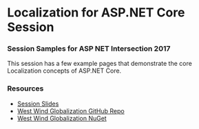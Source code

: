 # Localization for ASP.NET Core Session
### Session Samples for ASP NET Intersection 2017 

This session has a few example pages that demonstrate the core Localization concepts of ASP.NET Core. 

### Resources
* [Session Slides]()
* [West Wind Globalization GitHub Repo](https://github.com/RickStrahl/Westwind.Globalization)
* [West Wind Globalization NuGet](https://www.nuget.org/packages?q=Westwind.Globalization)



